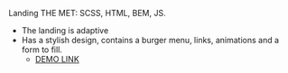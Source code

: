
Landing THE MET: SCSS, HTML, BEM, JS.

- The landing is adaptive 
- Has a stylish design, contains a burger menu, links, animations and a form to fill.
    - [DEMO LINK](https://anyakrainiuk.github.io/THE-MET/)
